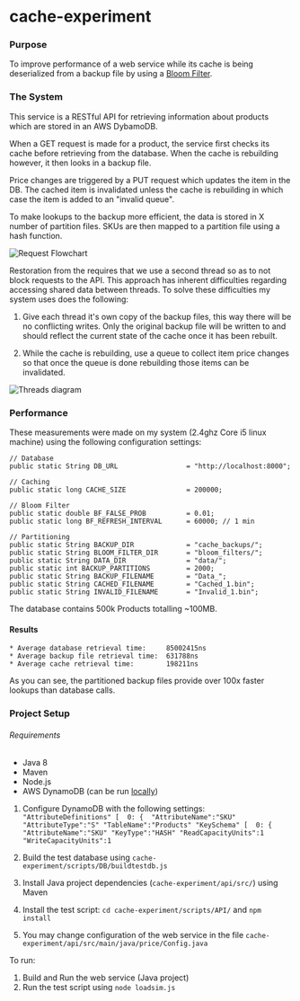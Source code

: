 # cache-experiment

### Purpose
To improve performance of a web service while its cache is being deserialized from a backup file by using a [Bloom Filter](https://github.com/google/guava/wiki/HashingExplained#bloomfilter).

### The System
This service is a RESTful API for retrieving information about products which are stored in an AWS DybamoDB.

When a GET request is made for a product, the service first checks its cache before retrieving from the database. When the cache is rebuilding however, it then looks in a backup file.

Price changes are triggered by a PUT request which updates the item in the DB. The cached item is invalidated unless the cache is rebuilding in which case the item is added to an "invalid queue".

To make lookups to the backup more efficient, the data is stored in X number of partition files. SKUs are then mapped to a partition file using a hash function.

![Request Flowchart](https://cloud.githubusercontent.com/assets/5157620/18699044/7a42e68a-7f83-11e6-9244-6754003a4a0a.png "Flowchart")

Restoration from the requires that we use a second thread so as to not block requests to the API. This approach has inherent difficulties regarding accessing shared data between threads. To solve these difficulties my system uses does the following:

1. Give each thread it's own copy of the backup files, this way there will be no conflicting writes. Only the original backup file will be written to and should reflect the current state of the cache once it has been rebuilt.

2. While the cache is rebuilding, use a queue to collect item price changes so that once the queue is done rebuilding those items can be invalidated.

![Threads diagram](https://cloud.githubusercontent.com/assets/5157620/18699051/86d9e13c-7f83-11e6-9626-0270960d8603.png "Threads diagram")

### Performance
These measurements were made on my system (2.4ghz Core i5 linux machine) using the following configuration settings:

~~~~
// Database
public static String DB_URL                	= "http://localhost:8000";

// Caching
public static long CACHE_SIZE            	= 200000;

// Bloom Filter
public static double BF_FALSE_PROB         	= 0.01;
public static long BF_REFRESH_INTERVAL     	= 60000; // 1 min

// Partitioning
public static String BACKUP_DIR         	= "cache_backups/";
public static String BLOOM_FILTER_DIR     	= "bloom_filters/";
public static String DATA_DIR            	= "data/";
public static int BACKUP_PARTITIONS        	= 2000;
public static String BACKUP_FILENAME     	= "Data_";
public static String CACHED_FILENAME    	= "Cached_1.bin";
public static String INVALID_FILENAME    	= "Invalid_1.bin";
~~~~

The database contains 500k Products totalling ~100MB.

#### Results
~~~~
* Average database retrieval time:     85002415ns
* Average backup file retrieval time:  631788ns
* Average cache retrieval time:        198211ns
~~~~

As you can see, the partitioned backup files provide over 100x faster lookups than database calls.

### Project Setup
###### Requirements
* Java 8
* Maven
* Node.js
* AWS DynamoDB (can be run [locally](http://docs.aws.amazon.com/amazondynamodb/latest/developerguide/DynamoDBLocal.html))

1. Configure DynamoDB with the following settings:
  `
  "AttributeDefinitions" [ 
  0: { 
  "AttributeName":"SKU"
  "AttributeType":"S"
  "TableName":"Products"
  "KeySchema" [ 
  0: { 
  "AttributeName":"SKU"
  "KeyType":"HASH"
  "ReadCapacityUnits":1
  "WriteCapacityUnits":1
  `
2. Build the test database using `cache-experiment/scripts/DB/buildtestdb.js`

3. Install Java project dependencies (`cache-experiment/api/src/`) using Maven
4. Install the test script: `cd cache-experiment/scripts/API/` and `npm install`
5. You may change configuration of the web service in the file `cache-experiment/api/src/main/java/price/Config.java`

To run:
1. Build and Run the web service (Java project)
2. Run the test script using `node loadsim.js`

